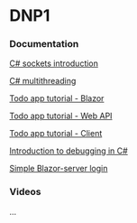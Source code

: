 ﻿# DNP1

### Documentation
[C# sockets introduction](./Tutorials/CsharpSockets/Page.html)

[C# multithreading](./Tutorials/CsharpThreads/Page.html)

[Todo app tutorial - Blazor](./Tutorials/TodoTutorialPart1_Blazor/Page.html)

[Todo app tutorial - Web API](./Tutorials/TodoTutorialPart2_WebAPI/Page.html)

[Todo app tutorial - Client](./Tutorials/TodoTutorialPart3_Client/Page.html)

[Introduction to debugging in C#](./Tutorials/CsharpDebugging/Page.html)

[Simple Blazor-server login](./Tutorials/BlazorLogin/Page.html)

### Videos
...